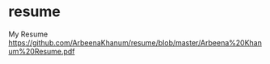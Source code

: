 # resume
My Resume https://github.com/ArbeenaKhanum/resume/blob/master/Arbeena%20Khanum%20Resume.pdf
